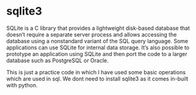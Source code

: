 # sqlite3

SQLite is a C library that provides a lightweight disk-based database that doesn’t require a separate server process and allows accessing the database using a nonstandard variant of the SQL query language. Some applications can use SQLite for internal data storage. It’s also possible to prototype an application using SQLite and then port the code to a larger database such as PostgreSQL or Oracle.


This is just a practice code in which I have used some basic operations which are used in sql. We dont need to install sqlite3 as it comes in-built with python.
